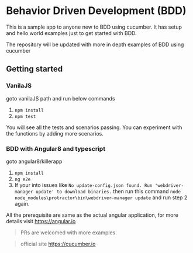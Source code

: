 # Behavior Driven Development (BDD)
This is a sample app to anyone new to BDD using cucumber. It has setup and hello world examples just to get started with BDD.

The repository will be updated with more in depth examples of BDD using cucumber

## Getting started
### VanilaJS
goto vanilaJS path and run below commands
1.  `npm install`
2.  `npm test`

You will see all the tests and scenarios passing. You can experiment with the functions by adding more scenarios.
### BDD with Angular8 and typescript     
goto angular8/killerapp
1. ` npm install `
2. ` ng e2e `
3. If your into issues like `No update-config.json found. Run 'webdriver-manager update' to download binaries.` then run this command
`node node_modules\protractor\bin\webdriver-manager update` and run step 2 again.

All the prerequisite are same as the actual angular application, for more details visit https://angular.io  
    
>PRs are welcomed with more examples.

> official site https://cucumber.io
